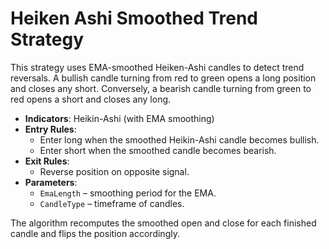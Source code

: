 # Heiken Ashi Smoothed Trend Strategy

This strategy uses EMA-smoothed Heiken-Ashi candles to detect trend reversals. A bullish candle turning from red to green opens a long position and closes any short. Conversely, a bearish candle turning from green to red opens a short and closes any long.

- **Indicators**: Heikin-Ashi (with EMA smoothing)
- **Entry Rules**:
  - Enter long when the smoothed Heikin-Ashi candle becomes bullish.
  - Enter short when the smoothed candle becomes bearish.
- **Exit Rules**:
  - Reverse position on opposite signal.
- **Parameters**:
  - `EmaLength` – smoothing period for the EMA.
  - `CandleType` – timeframe of candles.

The algorithm recomputes the smoothed open and close for each finished candle and flips the position accordingly.
